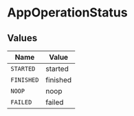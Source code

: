 # AppOperationStatus


## Values

| Name       | Value      |
| ---------- | ---------- |
| `STARTED`  | started    |
| `FINISHED` | finished   |
| `NOOP`     | noop       |
| `FAILED`   | failed     |